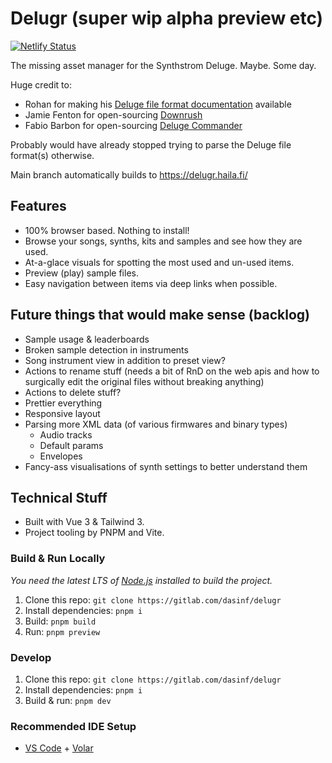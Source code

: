 # Delugr (super wip alpha preview etc)

[![Netlify Status](https://api.netlify.com/api/v1/badges/4bc18d98-eeba-4601-857c-632ebe0d373a/deploy-status)](https://app.netlify.com/sites/delugr/deploys)

The missing asset manager for the Synthstrom Deluge. Maybe. Some day.

Huge credit to:

- Rohan for making his [Deluge file format documentation](https://docs.google.com/document/d/11DUuuE1LBYOVlluPA9McT1_dT4AofZ5jnUD5eHvj7Vs/edit) available
- Jamie Fenton for open-sourcing [Downrush](https://github.com/jamiefaye/downrush)
- Fabio Barbon for open-sourcing [Deluge Commander](https://github.com/drbourbon/deluge-commander)

Probably would have already stopped trying to parse the Deluge file format(s) otherwise.

Main branch automatically builds to <https://delugr.haila.fi/>

## Features

- 100% browser based. Nothing to install!
- Browse your songs, synths, kits and samples and see how they are used.
- At-a-glace visuals for spotting the most used and un-used items.
- Preview (play) sample files.
- Easy navigation between items via deep links when possible.

## Future things that would make sense (backlog)

- Sample usage & leaderboards
- Broken sample detection in instruments
- Song instrument view in addition to preset view?
- Actions to rename stuff (needs a bit of RnD on the web apis and how to surgically edit the original files without breaking anything)
- Actions to delete stuff?
- Prettier everything
- Responsive layout
- Parsing more XML data (of various firmwares and binary types)
  - Audio tracks
  - Default params
  - Envelopes
- Fancy-ass visualisations of synth settings to better understand them

## Technical Stuff

- Built with Vue 3 & Tailwind 3.
- Project tooling by PNPM and Vite.

### Build & Run Locally

*You need the latest LTS of [Node.js](https://nodejs.org/) installed to build the project.*

1. Clone this repo: `git clone https://gitlab.com/dasinf/delugr`
1. Install dependencies: `pnpm i`
1. Build: `pnpm build`
1. Run: `pnpm preview`

### Develop

1. Clone this repo: `git clone https://gitlab.com/dasinf/delugr`
1. Install dependencies: `pnpm i`
1. Build & run: `pnpm dev`

### Recommended IDE Setup

- [VS Code](https://code.visualstudio.com/) + [Volar](https://marketplace.visualstudio.com/items?itemName=johnsoncodehk.volar)
